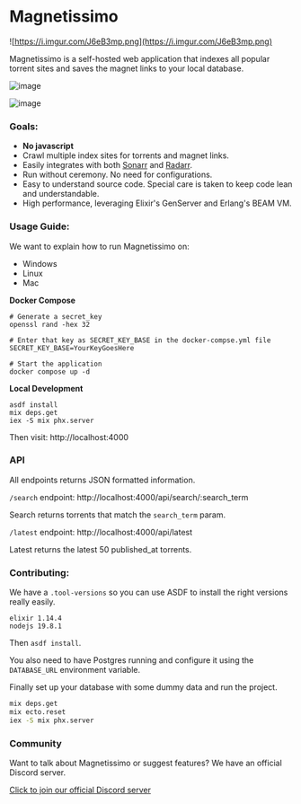 # Magnetissimo

![https://i.imgur.com/J6eB3mp.png](https://i.imgur.com/J6eB3mp.png)

Magnetissimo is a self-hosted web application that indexes all
popular torrent sites and saves the magnet links to your local
database.

![image](https://user-images.githubusercontent.com/686715/231510383-cc0e8f00-0cf7-4990-8933-4185a69e4f0e.png)

![image](https://user-images.githubusercontent.com/686715/231512138-879737fc-02a9-43d0-a609-292a4fae6b2b.png)

### Goals:

- **No javascript**
- Crawl multiple index sites for torrents and magnet links.
- Easily integrates with both [Sonarr](https://github.com/Sonarr/Sonarr) and [Radarr](https://github.com/Radarr/Radarr).
- Run without ceremony. No need for configurations.
- Easy to understand source code. Special care is taken to keep code lean and understandable.
- High performance, leveraging Elixir's GenServer and Erlang's BEAM VM.

### Usage Guide:

We want to explain how to run Magnetissimo on:

- Windows
- Linux
- Mac

**Docker Compose**

```
# Generate a secret_key
openssl rand -hex 32

# Enter that key as SECRET_KEY_BASE in the docker-compse.yml file
SECRET_KEY_BASE=YourKeyGoesHere

# Start the application
docker compose up -d
```

**Local Development**

```
asdf install
mix deps.get
iex -S mix phx.server
```

Then visit: http://localhost:4000

### API

All endpoints returns JSON formatted information.

`/search` endpoint: http://localhost:4000/api/search/:search_term

Search returns torrents that match the `search_term` param.

`/latest` endpoint: http://localhost:4000/api/latest

Latest returns the latest 50 published_at torrents.

### Contributing:

We have a `.tool-versions` so you can use ASDF to install the right versions
really easily.

```
elixir 1.14.4
nodejs 19.8.1
```

Then `asdf install`.

You also need to have Postgres running and configure it using the `DATABASE_URL`
environment variable.

Finally set up your database with some dummy data and run the project.

```bash
mix deps.get
mix ecto.reset
iex -S mix phx.server
```

### Community

Want to talk about Magnetissimo or suggest features? We have an official Discord server.

[Click to join our official Discord server](https://discord.gg/CFtGUaW)
